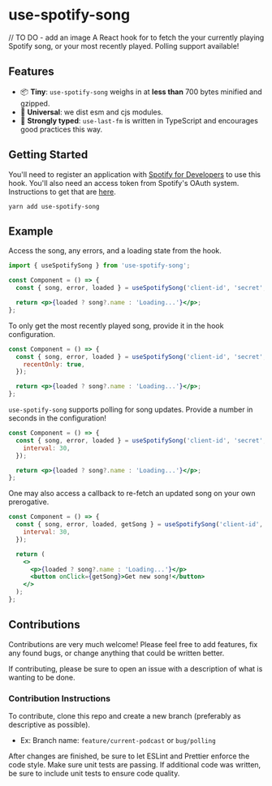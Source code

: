 # use-spotify-song

// TO DO - add an image
A React hook for to fetch the your currently playing Spotify song, or your most recently played. Polling support available!

## Features

- 📦 **Tiny**: `use-spotify-song` weighs in at **less than** 700 bytes minified and gzipped.
- 🌳 **Universal**: we dist esm and cjs modules.
- 💪 **Strongly typed**: `use-last-fm` is written in TypeScript and encourages good practices this way.

## Getting Started

You'll need to register an application with [Spotify for Developers](https://developer.spotify.com/) to use this hook. You'll also need an access token from Spotify's OAuth system. Instructions to get that are [here](https://developer.spotify.com/documentation/general/guides/authorization/).

`yarn add use-spotify-song`

## Example

Access the song, any errors, and a loading state from the hook.

```jsx
import { useSpotifySong } from 'use-spotify-song';

const Component = () => {
  const { song, error, loaded } = useSpotifySong('client-id', 'secret', 'access-token');

  return <p>{loaded ? song?.name : 'Loading...'}</p>;
};
```

To only get the most recently played song, provide it in the hook configuration.

```jsx
const Component = () => {
  const { song, error, loaded } = useSpotifySong('client-id', 'secret', 'access-token', {
    recentOnly: true,
  });

  return <p>{loaded ? song?.name : 'Loading...'}</p>;
};
```

`use-spotify-song` supports polling for song updates. Provide a number in seconds in the configuration!

```jsx
const Component = () => {
  const { song, error, loaded } = useSpotifySong('client-id', 'secret', 'access-token', {
    interval: 30,
  });

  return <p>{loaded ? song?.name : 'Loading...'}</p>;
};
```

One may also access a callback to re-fetch an updated song on your own prerogative.

```jsx
const Component = () => {
  const { song, error, loaded, getSong } = useSpotifySong('client-id', 'secret', 'access-token', {
    interval: 30,
  });

  return (
    <>
      <p>{loaded ? song?.name : 'Loading...'}</p>
      <button onClick={getSong}>Get new song!</button>
    </>
  );
};
```

## Contributions

Contributions are very much welcome! Please feel free to add features, fix any found bugs, or change anything that could be written better.

If contributing, please be sure to open an issue with a description of what is wanting to be done.

### Contribution Instructions

To contribute, clone this repo and create a new branch (preferably as descriptive as possible).

- Ex: Branch name: `feature/current-podcast` or `bug/polling`

After changes are finished, be sure to let ESLint and Prettier enforce the code style. Make sure unit tests are passing. If additional code was written, be sure to include unit tests to ensure code quality.
